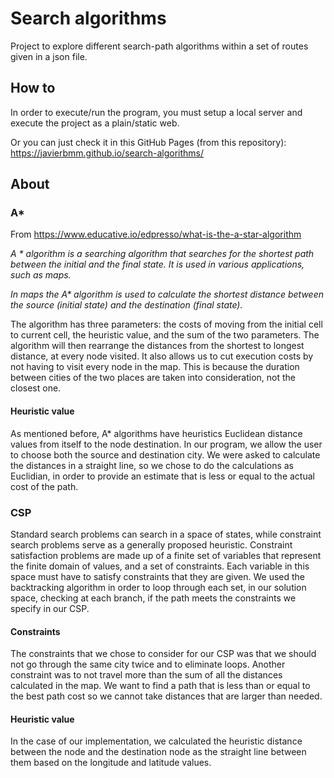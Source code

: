# Search algorithms

Project to explore different search-path algorithms within a set of routes given in a json file.

## How to

In order to execute/run the program, you must setup a local server and execute the project as a plain/static web.

Or you can just check it in this GitHub Pages (from this repository):
https://javierbmm.github.io/search-algorithms/

## About

### A*

From https://www.educative.io/edpresso/what-is-the-a-star-algorithm

*A * algorithm is a searching algorithm that searches for the shortest path between the initial and the final state. It
is used in various applications, such as maps.*

*In maps the A\* algorithm is used to calculate the shortest distance between the source (initial state) and the
destination
(final state).*

The algorithm has three parameters: the costs of moving from the initial cell to current cell, the heuristic value, and
the sum of the two parameters. The algorithm will then rearrange the distances from the shortest to longest distance, at
every node visited. It also allows us to cut execution costs by not having to visit every node in the map. This is
because the duration between cities of the two places are taken into consideration, not the closest one.

#### Heuristic value

As mentioned before, A* algorithms have heuristics Euclidean distance values from itself to the node destination. In our
program, we allow the user to choose both the source and destination city. We were asked to calculate the distances in a
straight line, so we chose to do the calculations as Euclidian, in order to provide an estimate that is less or equal to
the actual cost of the path.

### CSP

Standard search problems can search in a space of states, while constraint search problems serve as a generally proposed
heuristic. Constraint satisfaction problems are made up of a finite set of variables that represent the finite domain of
values, and a set of constraints. Each variable in this space must have to satisfy constraints that they are given. We
used the backtracking algorithm in order to loop through each set, in our solution space, checking at each branch, if
the path meets the constraints we specify in our CSP.

#### Constraints

The constraints that we chose to consider for our CSP was that we should not go through the same city twice and to
eliminate loops. Another constraint was to not travel more than the sum of all the distances calculated in the map. We
want to find a path that is less than or equal to the best path cost so we cannot take distances that are larger than
needed.

#### Heuristic value

In the case of our implementation, we calculated the heuristic distance between the node and the destination node as the
straight line between them based on the longitude and latitude values.